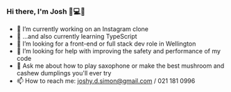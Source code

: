 ### Hi there, I'm Josh 🎷💻🧪


- 🔭 I’m currently working on an Instagram clone
- 🌱 ...and also currently learning TypeScript 
- 👯 I’m looking for a front-end or full stack dev role in Wellington
- 🤔 I’m looking for help with improving the safety and performance of my code
- 💬 Ask me about how to play saxophone or make the best mushroom and cashew dumplings you'll ever try
- 📫 How to reach me: joshy.d.simon@gmail.com / 021 181 0996


